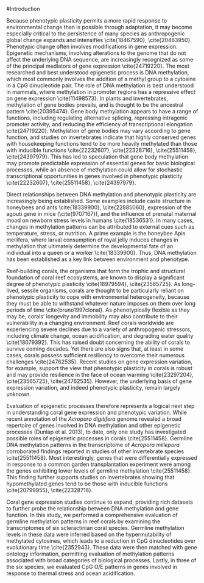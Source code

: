 #Introduction

Because phenotypic plasticity permits a more rapid response to environmental change than is possible through adaptation, it may become especially critical to the persistence of many species as anthropogenic global change expands and intensifies \cite{18467590}, \cite{20463950}. Phenotypic change often involves modifications in gene expression. Epigenetic mechanisms, involving alterations to the genome that do not affect the underlying DNA sequence, are increasingly recognized as some of the principal mediators of gene expression \cite{24719220}. The most researched and best understood epigenetic process is DNA methylation, which most commonly involves the addition of a methyl group to a cytosine in a CpG dinucleotide pair. The role of DNA methylation is best understood in mammals, where methylation in promoter regions has a repressive effect on gene expression \cite{11498573}. In plants and invertebrates, methylation of gene bodies prevails, and is thought to be the ancestral pattern \cite{20395474}. Gene body methylation appears to have a range of functions, including regulating alternative splicing, repressing intragenic promoter activity, and reducing the efficiency of transcriptional elongation \cite{24719220}. Methylation of gene bodies may vary according to gene function, and studies on invertebrates indicate that highly conserved genes with housekeeping functions tend to be more heavily methylated than those with inducible functions \cite{22232607}, \cite{22328716}, \cite{25511458}, \cite{24397979}. This has led to speculation that gene body methylation may promote predictable expression of essential genes for basic biological processes, while an absence of methylation could allow for stochastic transcriptional opportunities in genes involved in phenotypic plasticity \cite{22232607}, \cite{25511458}, \cite{24397979}.

Direct relationships between DNA methylation and phenotypic plasticity are increasingly being established. Some examples include caste structure in honeybees and ants \cite{18339900}, \cite{22885060}, expression of the agouti gene in mice (\cite{9707167}), and the influence of prenatal maternal mood on newborn stress levels in humans \cite{18536531}. In many cases, changes in methylation patterns can be attributed to external cues such as temperature, stress, or nutrition. A prime example is the honeybee Apis mellifera, where larval consumption of royal jelly induces changes in methylation that ultimately determine the developmental fate of an individual into a queen or a worker \cite{18339900}. Thus, DNA methylation has been established as a key link between environment and phenotype.

Reef-building corals, the organisms that form the trophic and structural foundation of coral reef ecosystems, are known to display a significant degree of phenotypic plasticity \cite{18979594}, \cite{23565725}. As long-lived, sessile organisms, corals are thought to be particularly reliant on phenotypic plasticity to cope with environmental heterogeneity, because they must be able to withstand whatever nature imposes on them over long periods of time \cite{bruno1997clonal}. As phenotypically flexible as they may be, corals’ longevity and immobility may also contribute to their vulnerability in a changing environment. Reef corals worldwide are experiencing severe declines due to a variety of anthropogenic stressors, including climate change, ocean acidification, and degrading water quality \cite{18079392}. This has raised doubt concerning the ability of corals to survive coming decades. Yet there are also signs that, at least in some cases, corals possess sufficient resiliency to overcome their numerous challenges \cite{24762535}. Recent studies on gene expression variation, for example, support the view that phenotypic plasticity in corals is robust and may provide resilience in the face of ocean warming \cite{23297204}, \cite{23565725}, \cite{24762535}. However, the underlying basis of gene expression variation, and indeed phenotypic plasticity, remain largely unknown.

Evaluation of epigenetic processes therefore represents a logical next step in understanding coral gene expression and phenotypic variation. While recent annotation of the *Acropora digitifera* genome revealed a broad repertoire of genes involved in DNA methylation and other epigenetic processes (Dunlap et al. 2013), to date, only one study has investigated possible roles of epigenetic processes in corals \cite{25511458}. Germline DNA methylation patterns in the transcriptome of *Acropora millepora* corroborated findings reported in studies of other invertebrate species \cite{25511458}. Most interestingly, genes that were differentially expressed in response to a common garden transplantation experiment were among the genes exhibiting lower levels of germline methylation \cite{25511458}. This finding further supports studies on invertebrates showing that hypomethylated genes tend to be those with inducible functions \cite{20799955}, \cite{22328716}.

Coral gene expression studies continue to expand, providing rich datasets to further probe the relationship between DNA methylation and gene function. In this study, we performed a comprehensive evaluation of germline methylation patterns in reef corals by examining the transcriptomes of six scleractinian coral species. Germline methylation levels in these data were inferred based on the hypermutability of methylated cytosines, which leads to a reduction in CpG dinucleotides over evolutionary time \cite{2352943}. These data were then matched with gene ontology information, permitting evaluation of methylation patterns associated with broad categories of biological processes. Lastly, in three of the six species, we evaluated CpG O/E patterns in genes involved in response to thermal stress and ocean acidification. 